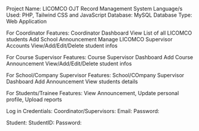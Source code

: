 Project Name:	LICOMCO OJT Record Management System
Language/s Used:	PHP, Tailwind CSS and JavaScript
Database:	MySQL Database
Type:	Web Application

For Coordinator Features:
Coordinator Dashboard
View List of all LICOMCO students
Add School Announcement
Manage LICOMCO Supervisor Accounts
View/Add/Edit/Delete student infos

For Course Supervisor Features:
Course Supervisor Dashboard
Add Course Announcement
View/Add/Edit/Delete student infos

For School/Company Supervisor Features:
School/COmpany Supervisor Dashboard
Add Announcement
View students details

For Students/Trainee Features:
View Announcement,
Update personal profile,
Upload reports


Log in Credentials:
Coordinator/Supervisors:
Email: 
Password: 

Student:
StudentID: 
Password: 


